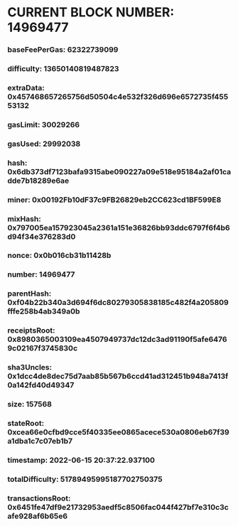 # CURRENT BLOCK NUMBER: 14969477

### baseFeePerGas: 62322739099
### difficulty: 13650140819487823
### extraData: 0x457468657265756d50504c4e532f326d696e6572735f45553132
### gasLimit: 30029266
### gasUsed: 29992038
### hash: 0x6db373df7123bafa9315abe090227a09e518e95184a2af01cadde7b18289e6ae
### miner: 0x00192Fb10dF37c9FB26829eb2CC623cd1BF599E8
### mixHash: 0x797005ea157923045a2361a151e36826bb93ddc6797f6f4b6d94f34e376283d0
### nonce: 0x0b016cb31b11428b
### number: 14969477
### parentHash: 0xf04b22b340a3d694f6dc80279305838185c482f4a205809fffe258b4ab349a0b
### receiptsRoot: 0x8980365003109ea4507949737dc12dc3ad91190f5afe64769c02167f3745830c
### sha3Uncles: 0x1dcc4de8dec75d7aab85b567b6ccd41ad312451b948a7413f0a142fd40d49347
### size: 157568
### stateRoot: 0xcea66e0cfbd9cce5f40335ee0865acece530a0806eb67f39a1dba1c7c07eb1b7
### timestamp: 2022-06-15 20:37:22.937100
### totalDifficulty: 51789495995187702750375
### transactionsRoot: 0x6451fe47df9e21732953aedf5c8506fac044f427bf7e310c3cafe928af6b65e6
